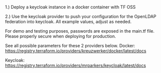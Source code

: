 1.) Deploy a keycloak instance in a docker container with TF OSS

2.) Use the keycloak provider to push your configuration for the OpenLDAP federation into keycloak. All example values, adjust as needed.

For demo and testing purposes, passwords are exposed in the main.tf file. Please properly secure when deploying for production.

See all possible parameters for these 2 providers below.
Docker:
https://registry.terraform.io/providers/kreuzwerker/docker/latest/docs

Keycloak:
https://registry.terraform.io/providers/mrparkers/keycloak/latest/docs
